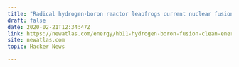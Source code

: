 ```yaml
---
title: "Radical hydrogen-boron reactor leapfrogs current nuclear fusion tech"
draft: false
date: 2020-02-21T12:34:47Z
link: https://newatlas.com/energy/hb11-hydrogen-boron-fusion-clean-energy/?utm_medium=RSS&utm_source=hune
site: newatlas.com
topic: Hacker News  

---
```

